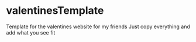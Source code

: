 # valentinesTemplate
Template for the valentines website for my friends
Just copy everything and add what you see fit
